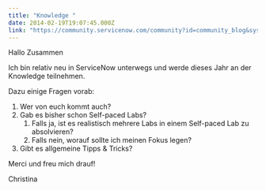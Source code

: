 ```yaml
---
title: "Knowledge "
date: 2014-02-19T19:07:45.000Z
link: "https://community.servicenow.com/community?id=community_blog&sys_id=d86e6eaddbd0dbc01dcaf3231f96192f"
---
```

<p>Hallo Zusammen</p><p></p><p>Ich bin relativ neu in ServiceNow unterwegs und werde dieses Jahr an der Knowledge teilnehmen.</p><p>Dazu einige Fragen vorab:</p><p></p><ol><li>Wer von euch kommt auch?</li><li>Gab es bisher schon Self-paced Labs? <ol><li>Falls ja, ist es realistisch mehrere Labs in einem Self-paced Lab zu absolvieren?</li><li>Falls nein, worauf sollte ich meinen Fokus legen?</li></ol></li><li>Gibt es allgemeine Tipps &amp; Tricks?</li></ol><p></p><p>Merci und freu mich drauf!</p><p>Christina</p>